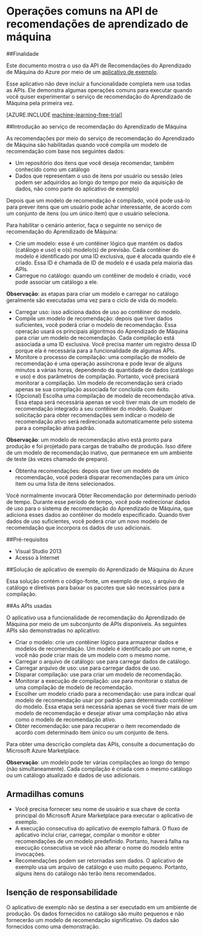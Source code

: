 <properties 
	pageTitle="Operações comuns na API de recomendações de Aprendizado de Máquina | Microsoft Azure" 
	description="Aplicativo de exemplo de recomendação do Azure ML" 
	services="machine-learning" 
	documentationCenter="" 
	authors="jaymathe" 
	manager="paulettm" 
	editor="cgronlun"/>

<tags 
	ms.service="machine-learning" 
	ms.workload="data-services" 
	ms.tgt_pltfrm="na" 
	ms.devlang="na" 
	ms.topic="article" 
	ms.date="09/01/2015" 
	ms.author="luisca"/>


# Operações comuns na API de recomendações de aprendizado de máquina

##Finalidade

Este documento mostra o uso da API de Recomendações do Aprendizado de Máquina do Azure por meio de um [aplicativo de exemplo](http://1drv.ms/1xeO2F3).

Esse aplicativo não deve incluir a funcionalidade completa nem usa todas as APIs. Ele demonstra algumas operações comuns para executar quando você quiser experimentar o serviço de recomendação do Aprendizado de Máquina pela primeira vez.

[AZURE.INCLUDE [machine-learning-free-trial](../../includes/machine-learning-free-trial.md)]

##Introdução ao serviço de recomendação do Aprendizado de Máquina

As recomendações por meio do serviço de recomendação do Aprendizado de Máquina são habilitadas quando você compila um modelo de recomendação com base nos seguintes dados:

* Um repositório dos itens que você deseja recomendar, também conhecido como um catálogo
* Dados que representam o uso de itens por usuário ou sessão (eles podem ser adquiridos ao longo do tempo por meio da aquisição de dados, não como parte do aplicativo de exemplo)

Depois que um modelo de recomendação é compilado, você pode usá-lo para prever itens que um usuário pode achar interessante, de acordo com um conjunto de itens (ou um único item) que o usuário seleciona.

Para habilitar o cenário anterior, faça o seguinte no serviço de recomendação do Aprendizado de Máquina:

* Crie um modelo: esse é um contêiner lógico que mantém os dados (catálogo e uso) e o(s) modelo(s) de previsão. Cada contêiner do modelo é identificado por uma ID exclusiva, que é alocada quando ele é criado. Essa ID é chamada de ID de modelo e é usada pela maioria das APIs. 
* Carregue no catálogo: quando um contêiner de modelo é criado, você pode associar um catálogo a ele.

**Observação**: as etapas para criar um modelo e carregar no catálogo geralmente são executadas uma vez para o ciclo de vida do modelo.

* Carregar uso: isso adiciona dados de uso ao contêiner do modelo.
* Compile um modelo de recomendação: depois que tiver dados suficientes, você poderá criar o modelo de recomendação. Essa operação usará os principais algoritmos do Aprendizado de Máquina para criar um modelo de recomendação. Cada compilação está associada a uma ID exclusiva. Você precisa manter um registro dessa ID porque ela é necessária para a funcionalidade de algumas APIs.
* Monitore o processo de compilação: uma compilação de modelo de recomendação é uma operação assíncrona e pode levar de alguns minutos a várias horas, dependendo da quantidade de dados (catálogo e uso) e dos parâmetros de compilação. Portanto, você precisará monitorar a compilação. Um modelo de recomendação será criado apenas se sua compilação associada for concluída com êxito.
* (Opcional) Escolha uma compilação de modelo de recomendação ativa. Essa etapa será necessária apenas se você tiver mais de um modelo de recomendação integrado a seu contêiner do modelo. Qualquer solicitação para obter recomendações sem indicar o modelo de recomendação ativo será redirecionada automaticamente pelo sistema para a compilação ativa padrão. 

**Observação**: um modelo de recomendação ativo está pronto para produção e foi projetado para cargas de trabalho de produção. Isso difere de um modelo de recomendação inativo, que permanece em um ambiente de teste (às vezes chamado de preparo).

* Obtenha recomendações: depois que tiver um modelo de recomendação, você poderá disparar recomendações para um único item ou uma lista de itens selecionados. 

Você normalmente invocará Obter Recomendação por determinado período de tempo. Durante esse período de tempo, você pode redirecionar dados de uso para o sistema de recomendação do Aprendizado de Máquina, que adiciona esses dados ao contêiner do modelo especificado. Quando tiver dados de uso suficientes, você poderá criar um novo modelo de recomendação que incorpora os dados de uso adicionais.

##Pré-requisitos

* Visual Studio 2013
* Acesso à Internet 

##Solução de aplicativo de exemplo do Aprendizado de Máquina do Azure

Essa solução contém o código-fonte, um exemplo de uso, o arquivo de catálogo e diretivas para baixar os pacotes que são necessários para a compilação.

##As APIs usadas

O aplicativo usa a funcionalidade de recomendação do Aprendizado de Máquina por meio de um subconjunto de APIs disponíveis. As seguintes APIs são demonstradas no aplicativo:

* Criar o modelo: crie um contêiner lógico para armazenar dados e modelos de recomendação. Um modelo é identificado por um nome, e você não pode criar mais de um modelo com o mesmo nome.
* Carregar o arquivo de catálogo: use para carregar dados de catálogo.
* Carregar arquivo de uso: use para carregar dados de uso.
* Disparar compilação: use para criar um modelo de recomendação.
* Monitorar a execução de compilação: use para monitorar o status de uma compilação de modelo de recomendação.
* Escolher um modelo criado para a recomendação: use para indicar qual modelo de recomendação usar por padrão para determinado contêiner do modelo. Essa etapa será necessária apenas se você tiver mais de um modelo de recomendação e desejar ativar uma compilação não ativa como o modelo de recomendação ativo.
* Obter recomendação: use para recuperar o item recomendado de acordo com determinado item único ou um conjunto de itens. 

Para obter uma descrição completa das APIs, consulte a documentação do Microsoft Azure Marketplace.

**Observação**: um modelo pode ter várias compilações ao longo do tempo (não simultaneamente). Cada compilação é criada com o mesmo catálogo ou um catálogo atualizado e dados de uso adicionais.

## Armadilhas comuns

* Você precisa fornecer seu nome de usuário e sua chave de conta principal do Microsoft Azure Marketplace para executar o aplicativo de exemplo.
* A execução consecutiva do aplicativo de exemplo falhará. O fluxo de aplicativo inclui criar, carregar, compilar o monitor e obter recomendações de um modelo predefinido. Portanto, haverá falha na execução consecutiva se você não alterar o nome do modelo entre invocações.
* Recomendações podem ser retornadas sem dados. O aplicativo de exemplo usa um arquivo de catálogo e uso muito pequeno. Portanto, alguns itens do catálogo não terão itens recomendados.

## Isenção de responsabilidade
O aplicativo de exemplo não se destina a ser executado em um ambiente de produção. Os dados fornecidos no catálogo são muito pequenos e não fornecerão um modelo de recomendação significativo. Os dados são fornecidos como uma demonstração.
 

<!---HONumber=Oct15_HO3-->